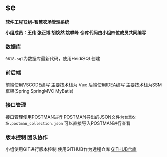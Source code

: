 # se
**软件工程12组-智慧农场管理系统**

**小组成员：王伟 张正博 胡焕然 姚攀峰**
**仓库代码由小组四位成员共同编写**

### 数据库
`0618.sql`为数据库最新代码，使用HeidiSQL创建

### 前后端

前端使用VSCODE编写  主要技术栈为 Vue
后端使用IDEA编写    主要技术栈为SSM框架(Spring SpringMVC MyBatis)

### 接口管理

接口管理使用POSTMAN进行
POSTMAN导出的JSON文件为`智慧农场.postman_collection.json`
可以直接导入POSTMAN进行查看

### 版本控制 团队协作
小组使用GIT进行版本控制
使用GITHUB作为远程仓库
[GITHUB仓库](https://github.com/10yao01/se)